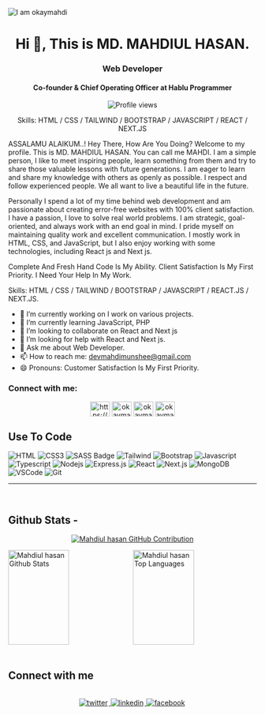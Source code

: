 ![I am okaymahdi](https://i.ibb.co.com/T4CvMhJ/mahdiulhasan.png)
<h1 align="center">Hi 👋, This is MD. MAHDIUL HASAN.</h1>
<h3 align="center">Web Developer</h3>
<h4 align="center">Co-founder & Chief Operating Officer at Hablu Programmer</h4>

<div align="center">

![Profile views](https://komarev.com/ghpvc/?username=okaymahdi&color=red)


 Skills: HTML / CSS / TAILWIND / BOOTSTRAP / JAVASCRIPT / REACT / NEXT.JS 
</div>

ASSALAMU ALAIKUM..! Hey There, How Are You Doing? Welcome to my profile. This is MD. MAHDIUL HASAN. You can call me MAHDI. I am a simple person, I like to meet inspiring people, learn something from them and try to share those valuable lessons with future generations. I am eager to learn and share my knowledge with others as openly as possible. I respect and follow experienced people. We all want to live a beautiful life in the future.

Personally I spend a lot of my time behind web development and am passionate about creating error-free websites with 100% client satisfaction. I have a passion, I love to solve real world problems. I am strategic, goal-oriented, and always work with an end goal in mind. I pride myself on maintaining quality work and excellent communication.
I mostly work in HTML, CSS, and JavaScript, but I also enjoy working with some technologies, including React js and Next js.

Complete And Fresh Hand Code Is My Ability. Client Satisfaction Is My First Priority. I Need Your Help In My Work.

Skills: HTML / CSS / TAILWIND / BOOTSTRAP / JAVASCRIPT / REACT.JS / NEXT.JS.

 - 🔭 I’m currently working on I work on various projects.
 - 🌱 I’m currently learning JavaScript, PHP
 - 👯 I’m looking to collaborate on React and Next js
 - 🤔 I’m looking for help with React and Next js.
 - 💬 Ask me about Web Developer.
 - 📫 How to reach me: devmahdimunshee@gmail.com
 - 😄 Pronouns: Customer Satisfaction Is My First Priority.

<h3 align="left">Connect with me:</h3>
<p align="center">
<a href="https://github.com/https://github.com/okaymahdi" target="blank"><img align="center" src="https://raw.githubusercontent.com/rahuldkjain/github-profile-readme-generator/master/src/images/icons/Social/github.svg" alt="https://github.com/okaymahdi" height="30" width="40" /></a>
<a href="https://fb.com/okaymahdi" target="blank"><img align="center" src="https://raw.githubusercontent.com/rahuldkjain/github-profile-readme-generator/master/src/images/icons/Social/facebook.svg" alt="okaymahdi" height="30" width="40" /></a>
<a href="https://twitter.com/okaymahdi" target="blank"><img align="center" src="https://raw.githubusercontent.com/rahuldkjain/github-profile-readme-generator/master/src/images/icons/Social/twitter.svg" alt="okaymahdi" height="30" width="40" /></a>
<a href="https://linkedin.com/in/okaymahdi" target="blank"><img align="center" src="https://raw.githubusercontent.com/rahuldkjain/github-profile-readme-generator/master/src/images/icons/Social/linked-in-alt.svg" alt="okaymahdi" height="30" width="40" /></a>

</p>

## Use To Code
![HTML](https://img.shields.io/badge/HTML5-E34F26?style=for-the-badge&logo=html5&logoColor=white)
![CSS3](https://img.shields.io/badge/CSS3-1572B6?style=for-the-badge&logo=css3&logoColor=white)
![SASS Badge](https://img.shields.io/badge/Sass-CC6699?style=for-the-badge&logo=sass&logoColor=white)
![Tailwind](https://img.shields.io/badge/Tailwind_CSS-092749?style=for-the-badge&logo=tailwindcss&logoColor=06B6D4&labelColor=000000)
![Bootstrap](https://img.shields.io/badge/Bootstrap-563D7C?style=for-the-badge&logo=bootstrap&logoColor=white)
![Javascript](https://img.shields.io/badge/Javascript-F0DB4F?style=for-the-badge&labelColor=black&logo=javascript&logoColor=F0DB4F)
![Typescript](https://img.shields.io/badge/Typescript-007acc?style=for-the-badge&labelColor=black&logo=typescript&logoColor=007acc)
![Nodejs](https://img.shields.io/badge/Nodejs-3C873A?style=for-the-badge&labelColor=black&logo=node.js&logoColor=3C873A)
![Express.js](https://img.shields.io/badge/Express.js-000000?style=for-the-badge&logo=express&logoColor=white)
![React](https://img.shields.io/badge/-React-61DBFB?style=for-the-badge&labelColor=black&logo=react&logoColor=61DBFB)
![Next.js](https://img.shields.io/badge/next.js-000000?style=for-the-badge&logo=nextdotjs&logoColor=white)
![MongoDB](https://img.shields.io/badge/MongoDB-4EA94B?style=for-the-badge&logo=mongodb&logoColor=white)
![VSCode](https://img.shields.io/badge/Visual_Studio-0078d7?style=for-the-badge&logo=visual%20studio&logoColor=white)
![Git](https://img.shields.io/badge/Git-F05032?style=for-the-badge&logo=git&logoColor=white)

<hr/>
<br/>

## Github Stats -

<p align="center">
  <a href="https://github.com/okaymahdi">
    <img src="https://github-profile-summary-cards.vercel.app/api/cards/profile-details?username=okaymahdi&theme=radical" alt="Mahdiul hasan GitHub Contribution"/>
  </a>
</p>

<a> 
    <a href="https://github.com/okaymahdi"><img alt="Mahdiul hasan Github Stats" src="https://denvercoder1-github-readme-stats.vercel.app/api?username=okaymahdi&show_icons=true&count_private=true&theme=react&border_color=7F3FBF&bg_color=0D1117&title_color=F85D7F&icon_color=F8D866" height="192px" width="49.5%"/></a>
  <a href="https://github.com/okaymahdi"><img alt="Mahdiul hasan Top Languages" src="https://denvercoder1-github-readme-stats.vercel.app/api/top-langs/?username=okaymahdi&langs_count=8&layout=compact&theme=react&border_color=7F3FBF&bg_color=0D1117&title_color=F85D7F&icon_color=F8D866" height="192px" width="49.5%"/></a>
   <a href="https://metrics.lecoq.io/okaymahdi"></a>
</a>

<br/>

<br/>

## Connect with me

<div align="center">
<br/>
<a href="https://twitter.com/okaymahdi" target="_blank">
<img src=https://img.shields.io/badge/twitter-%2300acee.svg?&style=for-the-badge&logo=twitter&logoColor=white alt=twitter style="margin-bottom: 5px; margin-right: 2px;" />
</a>
<a href="https://www.linkedin.com/in/okaymahdi/" target="_blank">
<img src=https://img.shields.io/badge/linkedin-%231E77B5.svg?&style=for-the-badge&logo=linkedin&logoColor=white alt=linkedin style="margin-bottom: 5px; margin-right: 2px;" />
</a>
<a href="https://www.facebook.com/okaymahdi" target="_blank">
<img src=https://img.shields.io/badge/facebook-%232E87FB.svg?&style=for-the-badge&logo=facebook&logoColor=white alt=facebook style="margin-bottom: 5px; margin-right: 2px;" />
</a>  
</div>
